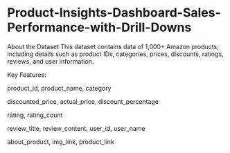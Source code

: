 # Product-Insights-Dashboard-Sales-Performance-with-Drill-Downs
About the Dataset
This dataset contains data of 1,000+ Amazon products, including details such as product IDs, categories, prices, discounts, ratings, reviews, and user information.

Key Features:

product_id, product_name, category

discounted_price, actual_price, discount_percentage

rating, rating_count

review_title, review_content, user_id, user_name

about_product, img_link, product_link
